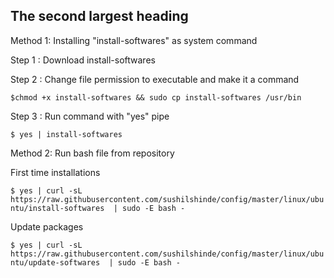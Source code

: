 ## The second largest heading 

Method 1: Installing "install-softwares" as system command

Step 1 : Download install-softwares

Step 2 : Change file permission to executable and make it a command

`
$chmod +x install-softwares && sudo cp install-softwares /usr/bin
`

Step 3 : Run command with "yes" pipe

`
$ yes | install-softwares
`

Method 2: Run bash file from repository

First time installations 

`
$ yes | curl -sL https://raw.githubusercontent.com/sushilshinde/config/master/linux/ubuntu/install-softwares  | sudo -E bash - 
`

Update packages

`
$ yes | curl -sL https://raw.githubusercontent.com/sushilshinde/config/master/linux/ubuntu/update-softwares  | sudo -E bash -
`
